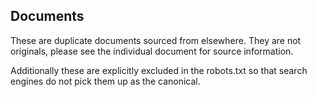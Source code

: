 ## Documents

These are duplicate documents sourced from elsewhere. They are not originals, please see the individual document for source information.

Additionally these are explicitly excluded in the robots.txt so that search engines do not pick them up as the canonical.